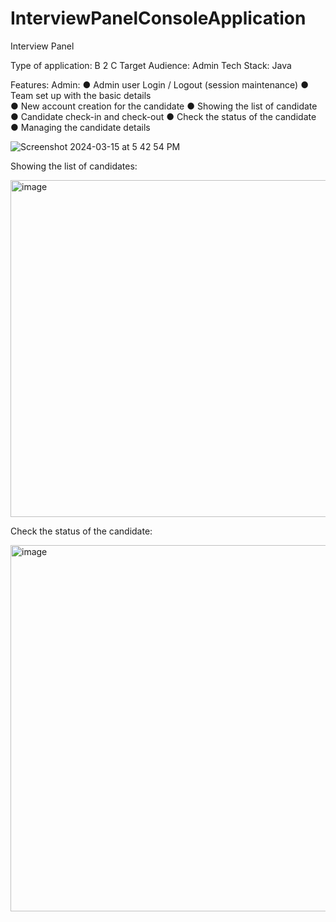 # InterviewPanelConsoleApplication
Interview Panel 

Type of application: B 2 C 
Target Audience: Admin 
Tech Stack: Java

Features:
Admin: 
● Admin user Login / Logout (session maintenance) 
● Team set up with the basic details  
● New account creation for the candidate 
● Showing the list of candidate 
● Candidate check-in and check-out
● Check the status of the candidate
● Managing the candidate details 



![Screenshot 2024-03-15 at 5 42 54 PM](https://github.com/Navreen1711/InterviewPanelConsoleApplication/assets/147267931/ffadeb70-1f13-4a3e-9c19-22d5e7827266)


Showing the list of candidates:


<img width="539" alt="image" src="https://github.com/Navreen1711/InterviewPanelConsoleApplication/assets/147267931/b8e4b9d2-5171-4bba-b5b7-26b02baadfd4">


Check the status of the candidate:


<img width="586" alt="image" src="https://github.com/Navreen1711/InterviewPanelConsoleApplication/assets/147267931/61794678-3968-4ab6-8049-4959036648d7">


